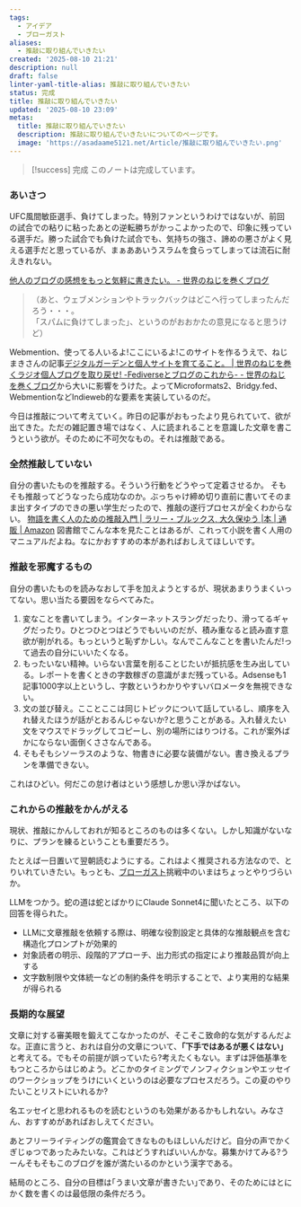 ```yaml
---
tags:
  - アイデア
  - ブローガスト
aliases:
  - 推敲に取り組んでいきたい
created: '2025-08-10 21:21'
description: null
draft: false
linter-yaml-title-alias: 推敲に取り組んでいきたい
status: 完成
title: 推敲に取り組んでいきたい
updated: '2025-08-10 23:09'
metas:
  title: 推敲に取り組んでいきたい
  description: 推敲に取り組んでいきたいについてのページです。
  image: 'https://asadaame5121.net/Article/推敲に取り組んでいきたい.png'
---
```

> [!success] 完成
> このノートは完成しています。

### あいさつ
UFC風間敏臣選手、負けてしまった。特別ファンというわけではないが、前回の試合での粘りに粘ったあとの逆転勝ちがかっこよかったので、印象に残っている選手だ。勝った試合でも負けた試合でも、気持ちの強さ、諦めの悪さがよく見える選手だと思っているが、まぁああいうスラムを食らってしまっては流石に耐えきれない。

[他人のブログの感想をもっと気軽に書きたい。 - 世界のねじを巻くブログ](https://www.nejimakiblog.com/entry/blog-mention-comments-kansou-blogosphere)
  
> （あと、ウェブメンションやトラックバックはどこへ行ってしまったんだろう・・・。  
「スパムに負けてしまった」、というのがおおかたの意見になると思うけど）

Webmention、使ってる人いるよ!ここにいるよ!このサイトを作るうえで、ねじまきさんの記事[デジタルガーデンと個人サイトを育てること。 \| 世界のねじを巻くラジオ](https://nejimaki-radio.com/digital-garden-blog-indie-website-personal-internet/)[個人ブログを取り戻せ! -Fediverseとブログのこれから- - 世界のねじを巻くブログ](https://www.nejimakiblog.com/entry/blog-fediverse-activitypub-wordpress-personal)から大いに影響をうけた。よってMicroformats2、Bridgy.fed、WebmentionなどIndieweb的な要素を実装しているのだ。

今日は推敲について考えていく。昨日の記事がおもったより見られていて、欲が出てきた。ただの雑記置き場ではなく、人に読まれることを意識した文章を書こうという欲が。そのために不可欠なもの。それは推敲である。

### 全然推敲していない

自分の書いたものを推敲する。そういう行動をどうやって定着させるか。
そもそも推敲ってどうなったら成功なのか。ぶっちゃけ締め切り直前に書いてそのまま出すタイプのできの悪い学生だったので、推敲の遂行プロセスが全くわからない。
[物語を書く人のための推敲入門 \| ラリー・ブルックス, 大久保ゆう \|本 \| 通販 \| Amazon](https://amzn.to/3JenZe5)
図書館でこんな本を見たことはあるが、これって小説を書く人用のマニュアルだよね。なにかおすすめの本があればおしえてほしいです。

### 推敲を邪魔するもの
自分の書いたものを読みなおして手を加えようとするが、現状あまりうまくいってない。思い当たる要因をならべてみた。

1. 変なことを書いてしまう。インターネットスラングだったり、滑ってるギャグだったり。ひとつひとつはどうでもいいのだが、積み重なると読み直す意欲が削がれる。もっというと恥ずかしい。なんでこんなことを書いたんだ!って過去の自分にいいたくなる。
2. もったいない精神。いらない言葉を削ることじたいが抵抗感を生み出している。レポートを書くときの字数稼ぎの意識がまだ残っている。Adsenseも1記事1000字以上というし、字数というわかりやすいバロメータを無視できない。
3. 文の並び替え。こことここは同じトピックについて話しているし、順序を入れ替えたほうが話がとおるんじゃないか?と思うことがある。入れ替えたい文をマウスでドラッグしてコピーし、別の場所にはりつける。これが案外ばかにならない面倒くささなんである。
4. そもそもシソーラスのような、物書きに必要な装備がない。書き換えるプランを準備できない。

これはひどい。何だこの怠け者はという感想しか思い浮かばない。
 
### これからの推敲をかんがえる
現状、推敲にかんしておれが知るところのものは多くない。しかし知識がないなりに、プランを練るということも重要だろう。

たとえば一日置いて翌朝読むようにする。これはよく推奨される方法なので、とりいれていきたい。もっとも、[ブローガスト](https://www.nejimakiblog.com/entry/blaugust-2025-blog-event)挑戦中のいまはちょっとやりづらいか。

LLMをつかう。蛇の道は蛇とばかりにClaude Sonnet4に聞いたところ、以下の回答を得られた。

- LLMに文章推敲を依頼する際は、明確な役割設定と具体的な推敲観点を含む構造化プロンプトが効果的
- 対象読者の明示、段階的アプローチ、出力形式の指定により推敲品質が向上する
- 文字数制限や文体統一などの制約条件を明示することで、より実用的な結果が得られる

### 長期的な展望
文章に対する審美眼を鍛えてこなかったのが、そこそこ致命的な気がするんだよな。正直に言うと、おれは自分の文章について、**｢下手ではあるが悪くはない｣** と考えてる。でもその前提が誤っていたら?考えたくもない。まずは評価基準をもつところからはじめよう。どこかのタイミングでノンフィクションやエッセイのワークショップをうけにいくというのは必要なプロセスだろう。この夏のやりたいことリストにいれるか?

名エッセイと思われるものを読むというのも効果があるかもしれない。みなさん、おすすめがあればおしえてください。

あとフリーライティングの鑑賞会てきなものもほしいんだけど。自分の声でかくぎじゅつであったみたいな。これはどうすればいいんかな。募集かけてみる?うーんそもそもこのブログを誰が満たいるのかという漢字である。

結局のところ、自分の目標は｢うまい文章が書きたい｣であり、そのためにはとにかく数を書くのは最低限の条件だろう。
